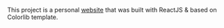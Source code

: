 This project is a personal [website](https://yedzinovich.github.io/aboutMe/) that was built with ReactJS & based on Colorlib template. 

